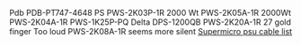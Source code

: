 Pdb PDB-PT747-4648
PS  PWS-2K03P-1R 2000 Wt
PWS-2K05A-1R 2000Wt
PWS-2K04A-1R
PWS-1K25P-PQ Delta DPS-1200QB
PWS-2K20A-1R 27 gold finger Too loud
PWS-2K08A-1R seems more silent
[Supermicro psu cable list](https://www.supermicro.com/products/nfo/files/power_supply/psu_cablelist.pdf) 
